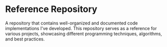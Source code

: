 # Reference Repository

A repository that contains well-organized and documented code implementations I've developed. This repository serves as a reference for various projects, showcasing different programming techniques, algorithms, and best practices.
